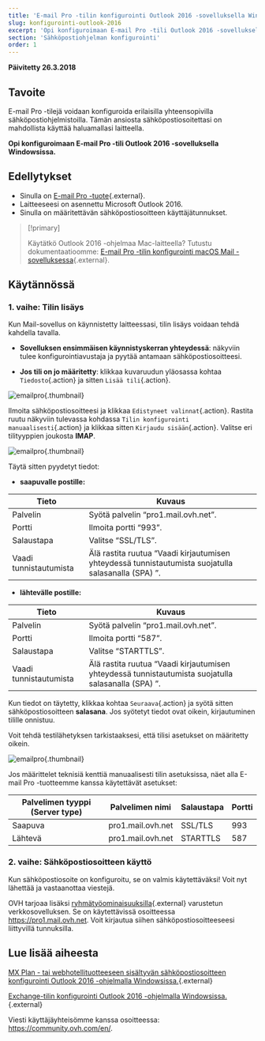```yaml
---
title: 'E-mail Pro -tilin konfigurointi Outlook 2016 -sovelluksella Windowsissa'
slug: konfigurointi-outlook-2016
excerpt: 'Opi konfiguroimaan E-mail Pro -tili Outlook 2016 -sovelluksella Windowsissa'
section: 'Sähköpostiohjelman konfigurointi'
order: 1
---
```


**Päivitetty 26.3.2018**

## Tavoite

E-mail Pro -tilejä voidaan konfiguroida erilaisilla yhteensopivilla sähköpostiohjelmistoilla. Tämän ansiosta sähköpostiosoitettasi on mahdollista käyttää haluamallasi laitteella.

**Opi konfiguroimaan E-mail Pro -tili Outlook 2016 -sovelluksella Windowsissa.**

## Edellytykset

- Sinulla on [E-mail Pro -tuote](https://www.ovh-hosting.fi/sahkopostit/email-pro/){.external}.
- Laitteeseesi on asennettu Microsoft Outlook 2016.
- Sinulla on määritettävän sähköpostiosoitteen käyttäjätunnukset.

> [!primary]
>
> Käytätkö Outlook 2016 -ohjelmaa Mac-laitteella? Tutustu dokumentaatioomme: [E-mail Pro -tilin konfigurointi macOS Mail -sovelluksessa](https://docs.ovh.com/fi/emails-pro/konfigurointi-outlook-2016-mac/){.external}.
>

## Käytännössä

### 1. vaihe: Tilin lisäys

Kun Mail-sovellus on käynnistetty laitteessasi, tilin lisäys voidaan tehdä kahdella tavalla.

- **Sovelluksen ensimmäisen käynnistyskerran yhteydessä**: näkyviin tulee konfigurointiavustaja ja pyytää antamaan sähköpostiosoitteesi.

- **Jos tili on jo määritetty**: klikkaa kuvaruudun yläosassa kohtaa `Tiedosto`{.action} ja sitten `Lisää tili`{.action}.

![emailpro](images/configuration-outlook-2016-windows-step1.png){.thumbnail}

Ilmoita sähköpostiosoitteesi ja klikkaa `Edistyneet valinnat`{.action}. Rastita ruutu näkyviin tulevassa kohdassa `Tilin konfigurointi manuaalisesti`{.action} ja klikkaa sitten `Kirjaudu sisään`{.action}. Valitse eri tilityyppien joukosta **IMAP**.

![emailpro](images/configuration-outlook-2016-windows-step2.png){.thumbnail}

Täytä sitten pyydetyt tiedot:

- **saapuvalle postille:**

|Tieto|Kuvaus|
|---|---|
|Palvelin|Syötä palvelin “pro1.mail.ovh.net”.|
|Portti|Ilmoita portti “993”.|
|Salaustapa|Valitse “SSL/TLS”.|
|Vaadi tunnistautumista|Älä rastita ruutua “Vaadi kirjautumisen yhteydessä tunnistautumista suojatulla salasanalla (SPA) ”.|

- **lähtevälle postille:**

|Tieto|Kuvaus|
|---|---|
|Palvelin|Syötä palvelin “pro1.mail.ovh.net”.|
|Portti|Ilmoita portti “587”.|
|Salaustapa|Valitse “STARTTLS”.|
|Vaadi tunnistautumista|Älä rastita ruutua “Vaadi kirjautumisen yhteydessä tunnistautumista suojatulla salasanalla (SPA) ”.|

Kun tiedot on täytetty, klikkaa kohtaa `Seuraava`{.action} ja syötä sitten sähköpostiosoitteen **salasana**. Jos syötetyt tiedot ovat oikein, kirjautuminen tilille onnistuu.

Voit tehdä testilähetyksen tarkistaaksesi, että tilisi asetukset on määritetty oikein.

![emailpro](images/configuration-outlook-2016-windows-step3.png){.thumbnail}

Jos määrittelet teknisiä kenttiä manuaalisesti tilin asetuksissa, näet alla E-mail Pro -tuotteemme kanssa käytettävät asetukset:

|Palvelimen tyyppi (Server type)|Palvelimen nimi|Salaustapa|Portti|
|---|---|---|---|
|Saapuva|pro1.mail.ovh.net|SSL/TLS|993|
|Lähtevä|pro1.mail.ovh.net|STARTTLS|587|

### 2. vaihe: Sähköpostiosoitteen käyttö

Kun sähköpostiosoite on konfiguroitu, se on valmis käytettäväksi! Voit nyt lähettää ja vastaanottaa viestejä.

OVH tarjoaa lisäksi [ryhmätyöominaisuuksilla](https://www.ovh-hosting.fi/sahkopostit/){.external} varustetun verkkosovelluksen. Se on käytettävissä osoitteessa <https://pro1.mail.ovh.net>. Voit kirjautua siihen sähköpostiosoitteeseesi liittyvillä tunnuksilla.

## Lue lisää aiheesta

[MX Plan - tai webhotellituotteeseen sisältyvän sähköpostiosoitteen konfigurointi Outlook 2016 -ohjelmalla Windowsissa.](https://docs.ovh.com/fi/emails/konfigurointi-outlook-2016/){.external}

[Exchange-tilin konfigurointi Outlook 2016 -ohjelmalla Windowsissa.](https://docs.ovh.com/fi/microsoft-collaborative-solutions/konfigurointi-outlook-2016/){.external}

Viesti käyttäjäyhteisömme kanssa osoitteessa: <https://community.ovh.com/en/>.